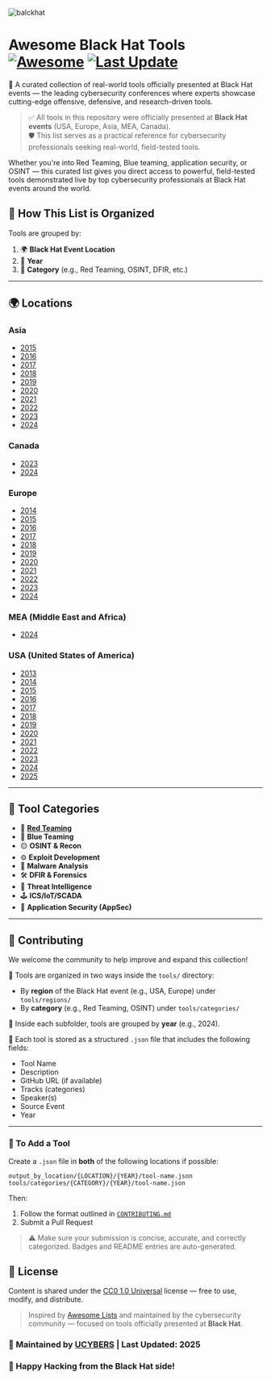 
![balckhat](https://github.com/user-attachments/assets/de100353-c270-4699-a3dd-4a6713c93ea0)

# Awesome Black Hat Tools [![Awesome](https://awesome.re/badge.svg)](https://awesome.re) [![Last Update](https://img.shields.io/badge/Updated-June%202025-blue)](https://github.com/UCYBERS/Awesome-BlackHat-Tools)

🚀 A curated collection of real-world tools officially presented at Black Hat events — the leading cybersecurity conferences where experts showcase cutting-edge offensive, defensive, and research-driven tools.

> ✅ All tools in this repository were officially presented at **Black Hat events** (USA, Europe, Asia, MEA, Canada).  
> 🛡️ This list serves as a practical reference for cybersecurity professionals seeking real-world, field-tested tools.


Whether you're into Red Teaming, Blue teaming, application security, or OSINT — this curated list gives you direct access to powerful, field-tested tools demonstrated live by top cybersecurity professionals at Black Hat events around the world.

## 📌 How This List is Organized

Tools are grouped by:
1. 🌍 **Black Hat Event Location**  
2. 📅 **Year**
3. 🎯 **Category** (e.g., Red Teaming, OSINT, DFIR, etc.)

---
## 🌍 Locations

### Asia
- [2015](tools/regions/Asia/2015/README.md)
- [2016](tools/regions/Asia/2016/README.md)
- [2017](tools/regions/Asia/2017/README.md)
- [2018](tools/regions/Asia/2018/README.md)
- [2019](tools/regions/Asia/2019/README.md)
- [2020](tools/regions/Asia/2020/README.md)
- [2021](tools/regions/Asia/2021/README.md)
- [2022](tools/regions/Asia/2022/README.md)
- [2023](tools/regions/Asia/2023/README.md)
- [2024](tools/regions/Asia/2024/README.md)

### Canada
- [2023](tools/regions/Canada/2023/README.md)
- [2024](tools/regions/Canada/2024/README.md)

### Europe
- [2014](tools/regions/Europe/2014/README.md)
- [2015](tools/regions/Europe/2015/README.md)
- [2016](tools/regions/Europe/2016/README.md)
- [2017](tools/regions/Europe/2017/README.md)
- [2018](tools/regions/Europe/2018/README.md)
- [2019](tools/regions/Europe/2019/README.md)
- [2020](tools/regions/Europe/2020/README.md)
- [2021](tools/regions/Europe/2021/README.md)
- [2022](tools/regions/Europe/2022/README.md)
- [2023](tools/regions/Europe/2023/README.md)
- [2024](tools/regions/Europe/2024/README.md)

### MEA (Middle East and Africa)
- [2024](tools/regions/MEA/2024/README.md)

### USA (United States of America)
- [2013](tools/regions/USA/2013/README.md)
- [2014](tools/regions/USA/2014/README.md)
- [2015](tools/regions/USA/2015/README.md)
- [2016](tools/regions/USA/2016/README.md)
- [2017](tools/regions/USA/2017/README.md)
- [2018](tools/regions/USA/2018/README.md)
- [2019](tools/regions/USA/2019/README.md)
- [2020](tools/regions/USA/2020/README.md)
- [2021](tools/regions/USA/2021/README.md)
- [2022](tools/regions/USA/2022/README.md)
- [2023](tools/regions/USA/2023/README.md)
- [2024](tools/regions/USA/2024/README.md)
- [2025](tools/regions/USA/2025/README.md)

---

## 🎯 Tool Categories

- 🔴 [**Red Teaming**](https://github.com/UCYBERS/Awesome-BlackHat-Tools/blob/a30cfbc9884e754aeeb44e8b691bbb18246f1216/tools/categories/Red%20Teaming/README.md)
- 🔵 **Blue Teaming**
- 🟡 **OSINT & Recon**
- ⚙️ **Exploit Development**
- 🧪 **Malware Analysis**
- 🛠️ **DFIR & Forensics**
- 🧠 **Threat Intelligence**
- 🕹️ **ICS/IoT/SCADA**
- 🔐 **Application Security (AppSec)**
----

## 🧩 Contributing

We welcome the community to help improve and expand this collection!

📁 Tools are organized in two ways inside the `tools/` directory:
- By **region** of the Black Hat event (e.g., USA, Europe) under `tools/regions/`
- By **category** (e.g., Red Teaming, OSINT) under `tools/categories/`

🧠 Inside each subfolder, tools are grouped by **year** (e.g., 2024).

📝 Each tool is stored as a structured `.json` file that includes the following fields:
- Tool Name  
- Description  
- GitHub URL (if available)  
- Tracks (categories)  
- Speaker(s)  
- Source Event  
- Year

---

### 📄 To Add a Tool

Create a `.json` file in **both** of the following locations if possible:
   ```
   output_by_location/{LOCATION}/{YEAR}/tool-name.json
   tools/categories/{CATEGORY}/{YEAR}/tool-name.json
   ```
Then:

1. Follow the format outlined in [`CONTRIBUTING.md`](CONTRIBUTING.md)  
2. Submit a Pull Request

> ⚠️ Make sure your submission is concise, accurate, and correctly categorized. Badges and README entries are auto-generated.



## 📜 License

Content is shared under the [CC0 1.0 Universal](LICENSE) license — free to use, modify, and distribute.



> Inspired by [Awesome Lists](https://awesome.re) and maintained by the cybersecurity community — focused on tools officially presented at **Black Hat**.



### 🔧 Maintained by [UCYBERS](https://ucybers.com/) | Last Updated: 2025

### 🎩 Happy Hacking from the Black Hat side!
